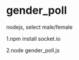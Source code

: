 gender_poll
===========

nodejs, select male/female

1.npm install socket.io

2.node gender_poll.js
